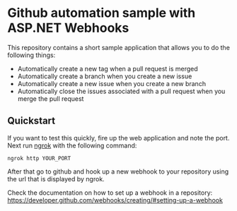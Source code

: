 # Github automation sample with ASP.NET Webhooks
This repository contains a short sample application that allows you to do the following things:

 - Automatically create a new tag when a pull request is merged
 - Automatically create a branch when you create a new issue
 - Automatically create a new issue when you create a new branch
 - Automatically close the issues associated with a pull request when you merge the pull request

## Quickstart
If you want to test this quickly, fire up the web application and note the port.
Next run [ngrok]() with the following command:

```
ngrok http YOUR_PORT
```

After that go to github and hook up a new webhook to your repository using 
the url that is displayed by ngrok.

Check the documentation on how to set up a webhook in a repository: 
https://developer.github.com/webhooks/creating/#setting-up-a-webhook